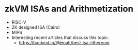# zkVM ISAs and Arithmetization

- RISC-V
- ZK designed ISA (Cairo)
- MIPS
- Interesting recent articles that discuss this topic:
  - https://hackmd.io/@leoalt/best-isa-ethereum
